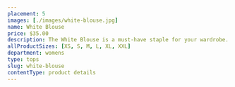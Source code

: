 ```yaml
---
placement: 5
images: [./images/white-blouse.jpg]
name: White Blouse
price: $35.00
description: The White Blouse is a must-have staple for your wardrobe. This blouse features a simple yet elegant design, with a clean white color that pairs perfectly with any outfit. The long sleeves provide coverage for cooler days, while the lightweight and breathable fabric ensure comfort all day long.
allProductSizes: [XS, S, M, L, XL, XXL]
department: womens
type: tops
slug: white-blouse
contentType: product details
---
```

